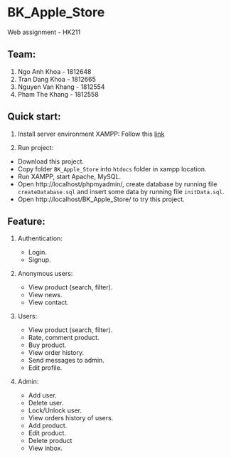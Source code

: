 # BK_Apple_Store

Web assignment - HK211

## Team:

1. Ngo Anh Khoa - 1812648
2. Tran Dang Khoa - 1812665
3. Nguyen Van Khang - 1812554
4. Pham The Khang - 1812558

## Quick start:

1. Install server environment XAMPP:
   Follow this [link](https://www.apachefriends.org/download.html)

2. Run project:

- Download this project.
- Copy folder `BK_Apple_Store` into `htdocs` folder in xampp location.
- Run XAMPP, start Apache, MySQL.
- Open http://localhost/phpmyadmin/, create database by running file `createDatabase.sql` and insert some data by running file `initData.sql`.
- Open http://localhost/BK_Apple_Store/ to try this project.

## Feature:

1. Authentication:

   - Login.
   - Signup.

2. Anonymous users:

   - View product (search, filter).
   - View news.
   - View contact.

3. Users:

   - View product (search, filter).
   - Rate, comment product.
   - Buy product.
   - View order history.
   - Send messages to admin.
   - Edit profile.

4. Admin:

   - Add user.
   - Delete user.
   - Lock/Unlock user.
   - View orders history of users.
   - Add product.
   - Edit product.
   - Delete product
   - View inbox.
